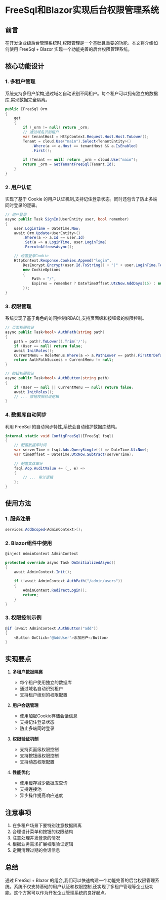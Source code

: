 # FreeSql和Blazor实现后台权限管理系统

## 前言
在开发企业级后台管理系统时,权限管理是一个基础且重要的功能。本文将介绍如何使用 FreeSql + Blazor 实现一个功能完善的后台权限管理系统。

## 核心功能设计

### 1. 多租户管理
系统支持多租户架构,通过域名自动识别不同租户。每个租户可以拥有独立的数据库,实现数据完全隔离。

```csharp
public IFreeSql Orm
{
    get
    {
        if (_orm != null) return _orm;
        // 通过域名识别租户
        var tenantHost = HttpContext.Request.Host.Host.ToLower();
        Tenant = cloud.Use("main").Select<TenantEntity>()
            .Where(a => a.Host == tenantHost && a.IsEnabled)
            .First();
        
        if (Tenant == null) return _orm = cloud.Use("main");
        return _orm = GetTenantFreeSql(Tenant.Id);
    }
}
```

### 2. 用户认证
实现了基于 Cookie 的用户认证机制,支持记住登录状态。同时还包含了防止多端同时登录的逻辑。

```csharp
// 用户登录
async public Task SignIn(UserEntity user, bool remember)
{
    user.LoginTime = DateTime.Now;
    await Orm.Update<UserEntity>()
        .Where(a => a.Id == user.Id)
        .Set(a => a.LoginTime, user.LoginTime)
        .ExecuteAffrowsAsync();

    // 设置登录Cookie
    HttpContext.Response.Cookies.Append("login", 
        DesEncrypt.Encrypt(user.Id.ToString() + "|" + user.LoginTime.ToString("yyyy-MM-dd HH:mm:ss")), 
        new CookieOptions
        {
            Path = "/",
            Expires = remember ? DateTimeOffset.UtcNow.AddDays(15) : null
        });
}
```

### 3. 权限管理
系统实现了基于角色的访问控制(RBAC),支持页面级和按钮级的权限控制。

```csharp
// 页面权限验证
async public Task<bool> AuthPath(string path)
{
    path = path?.ToLower().Trim('/');
    if (User == null) return false;
    await InitRoles();
    CurrentMenu = RoleMenus.Where(a => a.PathLower == path).FirstOrDefault();
    return AuthPathSuccess = CurrentMenu != null;
}

// 按钮权限验证
async public Task<bool> AuthButton(string path)
{
    if (User == null || CurrentMenu == null) return false;
    await InitRoles();
    // ... 按钮权限验证逻辑
}
```

### 4. 数据库自动同步
利用 FreeSql 的自动同步特性,系统会自动维护数据库结构。

```csharp
internal static void ConfigFreeSql(IFreeSql fsql)
{
    // 配置数据库时间
    var serverTime = fsql.Ado.QuerySingle(() => DateTime.UtcNow);
    var timeOffset = DateTime.UtcNow.Subtract(serverTime);
    
    // 配置实体审计
    fsql.Aop.AuditValue += (_, e) =>
    {
        // ... 审计逻辑
    };
}
```

## 使用方法

### 1. 服务注册
```csharp
services.AddScoped<AdminContext>();
```

### 2. Blazor组件中使用
```csharp
@inject AdminContext AdminContext

protected override async Task OnInitializedAsync()
{
    await AdminContext.Init();
    
    if (!await AdminContext.AuthPath("/admin/users"))
    {
        AdminContext.RedirectLogin();
        return;
    }
}
```

### 3. 权限控制示例
```csharp
@if (await AdminContext.AuthButton("add"))
{
    <Button OnClick="@AddUser">添加用户</Button>
}
```

## 实现要点

1. **多租户数据隔离**
   - 每个租户使用独立的数据库
   - 通过域名自动识别租户
   - 支持租户级别的权限配置

2. **用户会话管理**
   - 使用加密Cookie存储会话信息
   - 支持记住登录状态
   - 防止多端同时登录

3. **权限验证机制**
   - 支持页面级权限控制
   - 支持按钮级权限控制
   - 支持动态权限配置

4. **性能优化**
   - 使用缓存减少数据库查询
   - 支持连接池
   - 异步操作提高响应速度

## 注意事项

1. 在多租户场景下要特别注意数据隔离
2. 合理设计菜单和按钮的权限结构
3. 注意处理并发登录的情况
4. 根据业务需求扩展权限验证逻辑
5. 定期清理过期的会话信息

## 总结

通过 FreeSql + Blazor 的组合,我们可以快速构建一个功能完善的后台权限管理系统。系统不仅支持基础的用户认证和权限控制,还实现了多租户管理等企业级功能。这个方案可以作为开发企业管理系统的良好起点。 